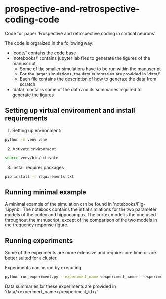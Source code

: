 # prospective-and-retrospective-coding-code
Code for paper 'Prospective and retrospective coding in cortical neurons'

The code is organized in the following way:
- 'code/' contains the code base
- 'notebooks/' contains jupyter lab files to generate the figures of the manuscript
    - Some of the smaller simulations have to be run within the manuscript
    - For the larger simulations, the data summaries are provided in 'data/'
    - Each file contains the description of how to generate the data from scratch
- 'data/' contains some of the data and its summaries required to generate the figures

## Setting up virtual environment and install requirements
1. Setting up environment:
```bash
python -m venv venv
```

2. Activate environment
```bash
source venv/bin/activate
```

3. Install required packages
```bash
pip install -r requirements.txt
```

## Running minimal example
A minimal example of the simulation can be found in 'notebooks/Fig-1.ipynb'. The notebook contains the initial simlations for the two parameter models of the cortex and hippocampus. The cortex model is the one used throughout the manuscript, except of the comparison of the two models in the frequency response figure.

## Running experiments
Some of the experiments are more extensive and require more time or are better suited for a cluster.

Experiments can be run by executing
```bash
python run_experiment.py --experiment_name <experiment_name> --experiment_id <experiment_id>
```

Data summaries for these experiments are provided in 'data/<experiment_name>/<experiment_id>/'
